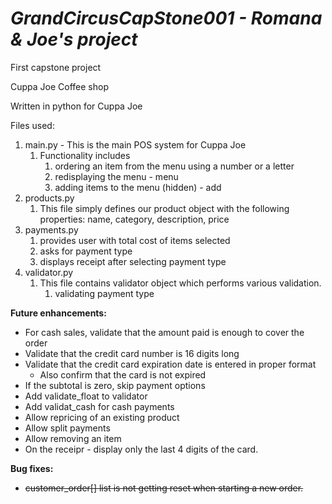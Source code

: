 # **_GrandCircusCapStone001 - Romana & Joe's project_**
First capstone project

Cuppa Joe Coffee shop

Written in python for Cuppa Joe

Files used:
1. main.py - This is the main POS system for Cuppa Joe 
   1. Functionality includes
      1. ordering an item from the menu using a number or a letter
      4. redisplaying the menu - menu
      5. adding items to the menu (hidden) - add 
2. products.py
   1. This file simply defines our product object with the following properties: name, category, description, price
3. payments.py
   1. provides user with total cost of items selected
   2. asks for payment type 
   3. displays receipt after selecting payment type
4. validator.py
    1. This file contains validator object which performs various validation.
       1. validating payment type
       

**Future enhancements:**
- For cash sales, validate that the amount paid is enough to cover the order
- Validate that the credit card number is 16 digits long
- Validate that the credit card expiration date is entered in proper format
  - Also confirm that the card is not expired
- If the subtotal is zero, skip payment options
- Add validate_float to validator
- Add validat_cash for cash payments
- Allow repricing of an existing product
- Allow split payments
- Allow removing an item
- On the receipr - display only the last 4 digits of the card.
       

**Bug fixes:**
- ~~customer_order[] list is not getting reset when starting a new order.~~
